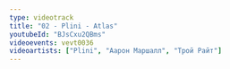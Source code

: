 ```yaml
---
type: videotrack
title: "02 - Plini - Atlas"
youtubeId: "BJsCxu2QBms"
videoevents: vevt0036
videoartists: ["Plini", "Аарон Маршалл", "Трой Райт"]
---
```


